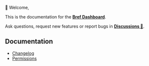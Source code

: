 👋 Welcome,

This is the documentation for the [**Bref Dashboard**](https://dashboard.bref.sh/).

Ask questions, request new features or report bugs in [**Discussions 💬**](https://github.com/brefphp/dashboard/discussions).

## Documentation

- [Changelog](change-log.md)
- [Permissions](Permissions.md)

